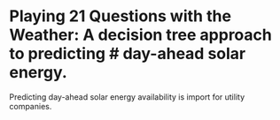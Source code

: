 # Playing 21 Questions with the Weather: A decision tree approach to predicting # day-ahead solar energy. 

Predicting day-ahead solar energy availability is import for utility companies. 
